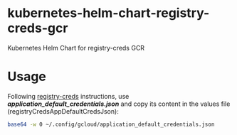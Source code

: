 # kubernetes-helm-chart-registry-creds-gcr
Kubernetes Helm Chart for registry-creds GCR

# Usage
Following [registry-creds](https://github.com/upmc-enterprises/registry-creds) instructions, use ***application_default_credentials.json*** and copy its content in the values file (registryCredsAppDefaultCredsJson):

```bash
base64 -w 0 ~/.config/gcloud/application_default_credentials.json
```